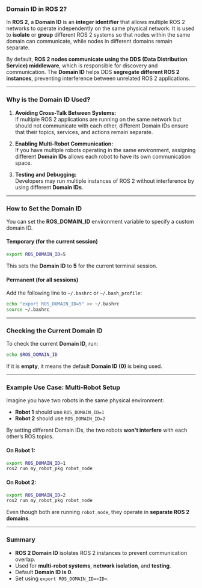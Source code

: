 ### **Domain ID in ROS 2?**
In **ROS 2**, a **Domain ID** is an **integer identifier** that allows multiple ROS 2 networks to operate independently on the same physical network. It is used to **isolate** or **group** different ROS 2 systems so that nodes within the same domain can communicate, while nodes in different domains remain separate.

By default, **ROS 2 nodes communicate using the DDS (Data Distribution Service) middleware**, which is responsible for discovery and communication. The **Domain ID** helps DDS **segregate different ROS 2 instances**, preventing interference between unrelated ROS 2 applications.

---

### **Why is the Domain ID Used?**
1. **Avoiding Cross-Talk Between Systems:**  
   If multiple ROS 2 applications are running on the same network but should not communicate with each other, different Domain IDs ensure that their topics, services, and actions remain separate.

2. **Enabling Multi-Robot Communication:**  
   If you have multiple robots operating in the same environment, assigning different **Domain IDs** allows each robot to have its own communication space.

3. **Testing and Debugging:**  
   Developers may run multiple instances of ROS 2 without interference by using different **Domain IDs**.

---

### **How to Set the Domain ID**
You can set the **ROS_DOMAIN_ID** environment variable to specify a custom domain ID.

#### **Temporary (for the current session)**
```bash
export ROS_DOMAIN_ID=5
```
This sets the **Domain ID** to **5** for the current terminal session.

#### **Permanent (for all sessions)**
Add the following line to `~/.bashrc` or `~/.bash_profile`:
```bash
echo "export ROS_DOMAIN_ID=5" >> ~/.bashrc
source ~/.bashrc
```

---

### **Checking the Current Domain ID**
To check the current **Domain ID**, run:
```bash
echo $ROS_DOMAIN_ID
```
If it is **empty**, it means the default **Domain ID (0)** is being used.

---

### **Example Use Case: Multi-Robot Setup**
Imagine you have two robots in the same physical environment:

- **Robot 1** should use `ROS_DOMAIN_ID=1`
- **Robot 2** should use `ROS_DOMAIN_ID=2`

By setting different Domain IDs, the two robots **won't interfere** with each other’s ROS topics.

#### **On Robot 1:**
```bash
export ROS_DOMAIN_ID=1
ros2 run my_robot_pkg robot_node
```

#### **On Robot 2:**
```bash
export ROS_DOMAIN_ID=2
ros2 run my_robot_pkg robot_node
```
Even though both are running `robot_node`, they operate in **separate ROS 2 domains**.

---

### **Summary**
- **ROS 2 Domain ID** isolates ROS 2 instances to prevent communication overlap.
- Used for **multi-robot systems**, **network isolation**, and **testing**.
- Default **Domain ID is 0**.
- Set using `export ROS_DOMAIN_ID=<ID>`.
